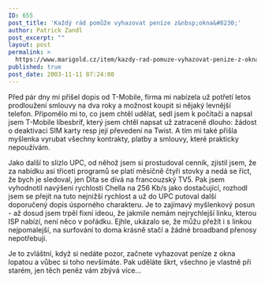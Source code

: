 ```yaml
---
ID: 655
post_title: 'Každý rád pomůže vyhazovat peníze z&nbsp;okna&#8230;'
author: Patrick Zandl
post_excerpt: ""
layout: post
permalink: >
  https://www.marigold.cz/item/kazdy-rad-pomuze-vyhazovat-penize-z-okna
published: true
post_date: 2003-11-11 07:24:00
---
```

<P>Před pár dny mi přišel dopis od T-Mobile, firma mi nabízela už potřetí letos prodloužení smlouvy na dva roky a možnost koupit si nějaký levnější telefon. Připomělo mi to, co jsem chtěl udělat, sedl jsem k počítači a napsal jsem T-Mobile líbesbríf, který jsem chtěl napsat už zatraceně dlouho: žádost o deaktivaci SIM karty resp její převedení na Twist. A tím mi také přišla myšlenka vyrubat všechny kontrakty, platby a smlouvy, které prakticky nepoužívám. </P>
<P>Jako další to slízlo UPC, od něhož jsem si prostudoval cenník, zjistil jsem, že za nabídku asi třiceti programů se platí měsíčně čtyři stovky a nedá se říct, že bych je sledoval, jen Dita se dívá na francouzský TV5. Pak jsem vyhodnotil navýšení rychlosti Chella na 256 Kb/s jako dostačující, rozhodl jsem se přejít na tuto nejnižší rychlost&#160;a už do UPC putoval další doporučený dopis úsporného charakteru. Je to zajímavý myšlenkový posun - až dosud jsem trpěl fixní ideou, že jakmile nemám nejrychlejší linku, kterou ISP nabízí, není něco v pořádku. Ejhle, ukázalo se, že můžu přežít i s linkou nejpomalejší, na surfování to doma krásně stačí a žádné broadband přenosy nepotřebuji. </P>
<P>Je to zvláštní, když si nedáte pozor, začnete vyhazovat peníze z okna lopatou a vůbec si toho nevšímáte. Pak uděláte škrt, všechno je vlastně při starém, jen těch peněz vám zbývá více...</P>